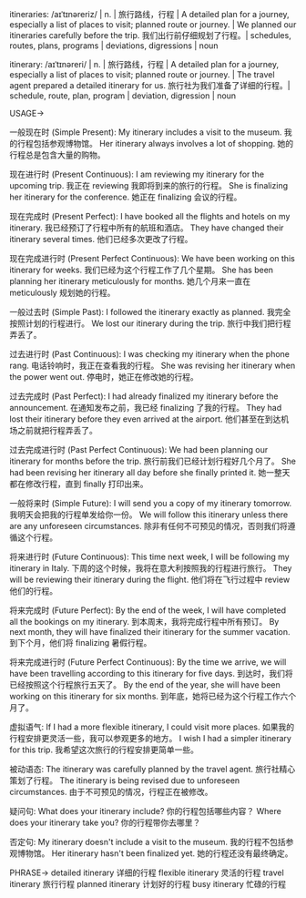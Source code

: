 itineraries: /aɪˈtɪnəreriz/ | n. | 旅行路线，行程 | A detailed plan for a journey, especially a list of places to visit; planned route or journey. |  We planned our itineraries carefully before the trip.  我们出行前仔细规划了行程。|  schedules, routes, plans, programs | deviations, digressions | noun

itinerary: /aɪˈtɪnəreri/ | n. | 旅行路线，行程 | A detailed plan for a journey, especially a list of places to visit; planned route or journey. | The travel agent prepared a detailed itinerary for us. 旅行社为我们准备了详细的行程。| schedule, route, plan, program | deviation, digression | noun


USAGE->

一般现在时 (Simple Present):
My itinerary includes a visit to the museum. 我的行程包括参观博物馆。
Her itinerary always involves a lot of shopping. 她的行程总是包含大量的购物。

现在进行时 (Present Continuous):
I am reviewing my itinerary for the upcoming trip. 我正在 reviewing 我即将到来的旅行的行程。
She is finalizing her itinerary for the conference. 她正在 finalizing 会议的行程。

现在完成时 (Present Perfect):
I have booked all the flights and hotels on my itinerary. 我已经预订了行程中所有的航班和酒店。
They have changed their itinerary several times. 他们已经多次更改了行程。

现在完成进行时 (Present Perfect Continuous):
We have been working on this itinerary for weeks. 我们已经为这个行程工作了几个星期。
She has been planning her itinerary meticulously for months. 她几个月来一直在 meticulously 规划她的行程。

一般过去时 (Simple Past):
I followed the itinerary exactly as planned. 我完全按照计划的行程进行。
We lost our itinerary during the trip. 旅行中我们把行程弄丢了。

过去进行时 (Past Continuous):
I was checking my itinerary when the phone rang. 电话铃响时，我正在查看我的行程。
She was revising her itinerary when the power went out. 停电时，她正在修改她的行程。

过去完成时 (Past Perfect):
I had already finalized my itinerary before the announcement. 在通知发布之前，我已经 finalizing 了我的行程。
They had lost their itinerary before they even arrived at the airport. 他们甚至在到达机场之前就把行程弄丢了。

过去完成进行时 (Past Perfect Continuous):
We had been planning our itinerary for months before the trip. 旅行前我们已经计划行程好几个月了。
She had been revising her itinerary all day before she finally printed it. 她一整天都在修改行程，直到 finally 打印出来。


一般将来时 (Simple Future):
I will send you a copy of my itinerary tomorrow. 我明天会把我的行程单发给你一份。
We will follow this itinerary unless there are any unforeseen circumstances. 除非有任何不可预见的情况，否则我们将遵循这个行程。


将来进行时 (Future Continuous):
This time next week, I will be following my itinerary in Italy. 下周的这个时候，我将在意大利按照我的行程进行旅行。
They will be reviewing their itinerary during the flight. 他们将在飞行过程中 review 他们的行程。


将来完成时 (Future Perfect):
By the end of the week, I will have completed all the bookings on my itinerary. 到本周末，我将完成行程中所有预订。
By next month, they will have finalized their itinerary for the summer vacation. 到下个月，他们将 finalizing 暑假行程。


将来完成进行时 (Future Perfect Continuous):
By the time we arrive, we will have been travelling according to this itinerary for five days. 到达时，我们将已经按照这个行程旅行五天了。
By the end of the year, she will have been working on this itinerary for six months. 到年底，她将已经为这个行程工作六个月了。


虚拟语气:
If I had a more flexible itinerary, I could visit more places. 如果我的行程安排更灵活一些，我可以参观更多的地方。
I wish I had a simpler itinerary for this trip. 我希望这次旅行的行程安排更简单一些。

被动语态:
The itinerary was carefully planned by the travel agent. 旅行社精心策划了行程。
The itinerary is being revised due to unforeseen circumstances. 由于不可预见的情况，行程正在被修改。

疑问句:
What does your itinerary include? 你的行程包括哪些内容？
Where does your itinerary take you? 你的行程带你去哪里？

否定句:
My itinerary doesn't include a visit to the museum. 我的行程不包括参观博物馆。
Her itinerary hasn't been finalized yet. 她的行程还没有最终确定。


PHRASE->
detailed itinerary 详细的行程
flexible itinerary  灵活的行程
travel itinerary 旅行行程
planned itinerary 计划好的行程
busy itinerary 忙碌的行程
